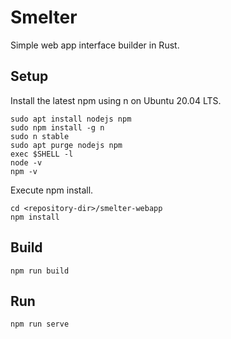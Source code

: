 # Smelter

Simple web app interface builder in Rust.

## Setup

Install the latest npm using n on Ubuntu 20.04 LTS.

```
sudo apt install nodejs npm
sudo npm install -g n
sudo n stable
sudo apt purge nodejs npm
exec $SHELL -l
node -v
npm -v
```

Execute npm install.
```
cd <repository-dir>/smelter-webapp
npm install
```

## Build

```
npm run build
```

## Run

```
npm run serve
```
